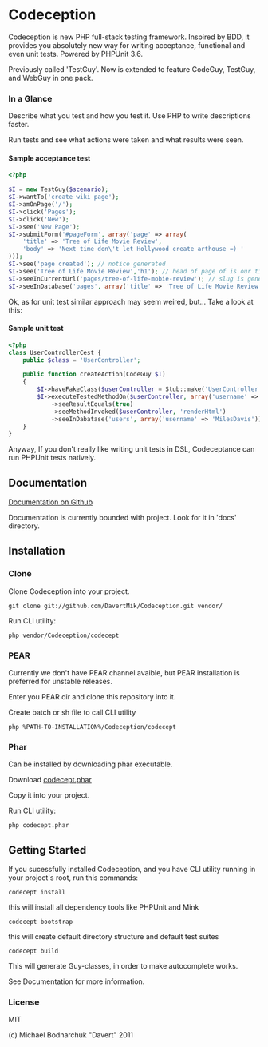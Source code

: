 # Codeception

Codeception is new PHP full-stack testing framework.
Inspired by BDD, it provides you absolutely new way for writing acceptance, functional and even unit tests.
Powered by PHPUnit 3.6.

Previously called 'TestGuy'. Now is extended to feature CodeGuy, TestGuy, and WebGuy in one pack.

### In a Glance

Describe what you test and how you test it. Use PHP to write descriptions faster.

Run tests and see what actions were taken and what results were seen.

#### Sample acceptance test

``` php
<?php

$I = new TestGuy($scenario);
$I->wantTo('create wiki page');
$I->amOnPage('/');
$I->click('Pages');
$I->click('New');
$I->see('New Page');
$I->submitForm('#pageForm', array('page' => array(
    'title' => 'Tree of Life Movie Review',
    'body' => 'Next time don\'t let Hollywood create arthouse =) '
)));
$I->see('page created'); // notice generated
$I->see('Tree of Life Movie Review','h1'); // head of page of is our title
$I->seeInCurrentUrl('pages/tree-of-life-mobie-review'); // slug is generated
$I->seeInDatabase('pages', array('title' => 'Tree of Life Movie Review')); // data is stored in database

```
Ok, as for unit test similar approach may seem weired, but...
Take a look at this:

#### Sample unit test

``` php
<?php
class UserControllerCest {
    public $class = 'UserController';

    public function createAction(CodeGuy $I)
    {
        $I->haveFakeClass($userController = Stub::make('UserController', array('renderHtml' => function () {})));
        $I->executeTestedMethodOn($userController, array('username' => 'MilesDavis', 'email' => 'miles@davis.com'))
            ->seeResultEquals(true)
            ->seeMethodInvoked($userController, 'renderHtml')
            ->seeInDabatase('users', array('username' => 'MilesDavis'));
    }
}

```

Anyway, If you don't really like writing unit tests in DSL, Codeceptance can run PHPUnit tests natively.

## Documentation

[Documentation on Github](https://github.com/DavertMik/Codeception/tree/master/docs)

Documentation is currently bounded with project. Look for it in 'docs' directory.


## Installation

### Clone

Clone Codeception into your project.

```
git clone git://github.com/DavertMik/Codeception.git vendor/
```

Run CLI utility:

```
php vendor/Codeception/codecept
```

### PEAR

Currently we don't have PEAR channel avaible, but PEAR installation is preferred for unstable releases.

Enter you PEAR dir and clone this repository into it.

Create batch or sh file to call CLI utility

```
php %PATH-TO-INSTALLATION%/Codeception/codecept
```

### Phar

Can be installed by downloading phar executable.

Download [codecept.phar](https://github.com/DavertMik/Codeception/raw/master/package/codecept.phar)

Copy it into your project.

Run CLI utility:

```
php codecept.phar
```

## Getting Started

If you sucessfully installed Codeception, and you have CLI utility running in your project's root, run this commands:

```
codecept install
```

this will install all dependency tools like PHPUnit and Mink

```
codecept bootstrap
```

this will create default directory structure and default test suites

```
codecept build
```

This will generate Guy-classes, in order to make autocomplete works.

See Documentation for more information.

### License
MIT

(c) Michael Bodnarchuk "Davert"
2011